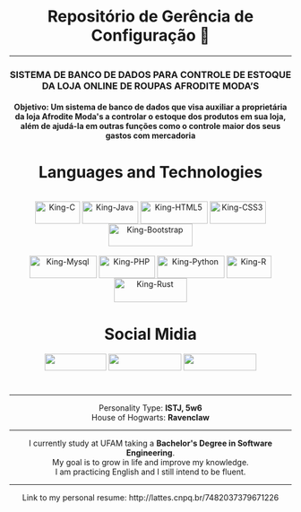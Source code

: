 <div align="center">
  <h1>Repositório de Gerência de Configuração 👋</h1>
  <hr>
  <h3>SISTEMA DE BANCO DE DADOS PARA CONTROLE DE ESTOQUE DA LOJA ONLINE DE ROUPAS AFRODITE MODA’S</h3>
  <h4><b>Objetivo: </b>Um sistema de banco de dados que visa auxiliar a proprietária da loja Afrodite Moda's a controlar o estoque dos produtos em sua loja, além de ajudá-la em outras funções como o controle maior dos seus gastos com mercadoria</h4>
</div>
  
<div align="center">
  <h1>Languages and Technologies</h1>
</div>
  
<div align="center" style="display: inline_block"><br>
  <img align="center" alt="King-C" height="40" width="80" src="https://img.shields.io/badge/C-00599C?style=for-the-badge&logo=c&logoColor=white">
  <img align="center" alt="King-Java" height="40" width="100" src="https://img.shields.io/badge/Java-ED8B00?style=for-the-badge&logo=java&logoColor=white">
  <img align="center" alt="King-HTML5" height="40" width="120" src="https://img.shields.io/badge/HTML5-E34F26?style=for-the-badge&logo=html5&logoColor=white">
  <img align="center" alt="King-CSS3" height="40" width="100" src="https://img.shields.io/badge/CSS3-1572B6?style=for-the-badge&logo=css3&logoColor=white">
  <img align="center" alt="King-Bootstrap" height="40" width="150" src="https://img.shields.io/badge/Bootstrap-563D7C?style=for-the-badge&logo=bootstrap&logoColor=white"><br><br>
  <img align="center" alt="King-Mysql" height="40" width="120" src="https://img.shields.io/badge/MySQL-00000F?style=for-the-badge&logo=mysql&logoColor=white">
  <img align="center" alt="King-PHP" height="40" width="100" src="https://img.shields.io/badge/PHP-777BB4?style=for-the-badge&logo=php&logoColor=white">
  <img align="center" alt="King-Python" height="40" width="120" src="https://img.shields.io/badge/Python-14354C?style=for-the-badge&logo=python&logoColor=white">
  <img align="center" alt="King-R" height="40" width="80" src="https://img.shields.io/badge/R-276DC3?style=for-the-badge&logo=r&logoColor=white">
  <img align="center" alt="King-Rust" height="43" width="130" src="https://img.shields.io/badge/Rust-000000?style=for-the-badge&logo=rust&logoColor=white">
</div>

##  
  
<div align="center">
  <h1>Social Midia</h1>
</div>

<div align="center">
  <a href="mailto:gf36122@gmail.com" target="_blank"><img height="30" width="110" src="https://img.shields.io/badge/Gmail-D14836?style=for-the-badge&logo=gmail&logoColor=white" target="_blank"></a>
  <a href="https://www.facebook.com/profile.php?id=100002757151981" target="_blank"><img height="30" width="130" src="https://img.shields.io/badge/Facebook-1877F2?style=for-the-badge&logo=facebook&logoColor=white" target="_blank"></a>
  <a href="https://www.instagram.com/gabriel_f.f/" target="_blank"><img height="30" width="130" src="https://img.shields.io/badge/Instagram-E4405F?style=for-the-badge&logo=instagram&logoColor=white" target="_blank"></a>
</div> 

#
<div align="center">
<hr>
Personality Type: <b>ISTJ, 5w6</b><br>
House of Hogwarts: <b>Ravenclaw</b>
<hr>
I currently study at UFAM taking a <b>Bachelor's Degree in Software Engineering</b>.<br>
My goal is to grow in life and improve my knowledge.<br>
I am practicing English and I still intend to be fluent.<br>
<hr>
Link to my personal resume: http://lattes.cnpq.br/7482037379671226
</div>
